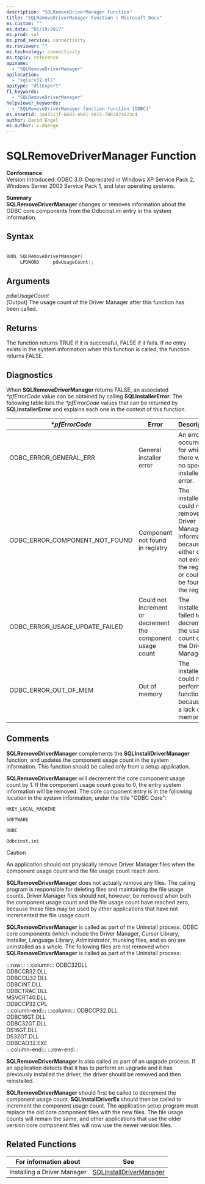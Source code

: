 ```yaml
---
description: "SQLRemoveDriverManager Function"
title: "SQLRemoveDriverManager Function | Microsoft Docs"
ms.custom: ""
ms.date: "01/19/2017"
ms.prod: sql
ms.prod_service: connectivity
ms.reviewer: ""
ms.technology: connectivity
ms.topic: reference
apiname: 
  - "SQLRemoveDriverManager"
apilocation: 
  - "sqlsrv32.dll"
apitype: "dllExport"
f1_keywords: 
  - "SQLRemoveDriverManager"
helpviewer_keywords: 
  - "SQLRemoveDriverManager function function [ODBC]"
ms.assetid: 3a41511f-6603-4b81-a815-7883874023c4
author: David-Engel
ms.author: v-daenge
---
```

# SQLRemoveDriverManager Function
**Conformance**  
 Version Introduced: ODBC 3.0: Deprecated in Windows XP Service Pack 2, Windows Server 2003 Service Pack 1, and later operating systems.  
  
 **Summary**  
 **SQLRemoveDriverManager** changes or removes information about the ODBC core components from the Odbcinst.ini entry in the system information.  
  
## Syntax  
  
```cpp  
  
BOOL SQLRemoveDriverManager(  
     LPDWORD     pdwUsageCount);  
```  
  
## Arguments  
 *pdwUsageCount*  
 [Output] The usage count of the Driver Manager after this function has been called.  
  
## Returns  
 The function returns TRUE if it is successful, FALSE if it fails. If no entry exists in the system information when this function is called, the function returns FALSE.  
  
## Diagnostics  
 When **SQLRemoveDriverManager** returns FALSE, an associated *\*pfErrorCode* value can be obtained by calling **SQLInstallerError**. The following table lists the *\*pfErrorCode* values that can be returned by **SQLInstallerError** and explains each one in the context of this function.  
  
|*\*pfErrorCode*|Error|Description|  
|---------------------|-----------|-----------------|  
|ODBC_ERROR_GENERAL_ERR|General installer error|An error occurred for which there was no specific installer error.|  
|ODBC_ERROR_COMPONENT_NOT_FOUND|Component not found in registry|The installer could not remove the Driver Manager information because it either did not exist in the registry or could not be found in the registry.|  
|ODBC_ERROR_USAGE_UPDATE_FAILED|Could not increment or decrement the component usage count|The installer failed to decrement the usage count of the Driver Manager.|  
|ODBC_ERROR_OUT_OF_MEM|Out of memory|The installer could not perform the function because of a lack of memory.|  
  
## Comments  
 **SQLRemoveDriverManager** complements the **SQLInstallDriverManager** function, and updates the component usage count in the system information. This function should be called only from a setup application.  
  
 **SQLRemoveDriverManager** will decrement the core component usage count by 1. If the component usage count goes to 0, the entry system information will be removed. The core component entry is in the following location in the system information, under the title "ODBC Core":  
  
 `HKEY_LOCAL_MACHINE`  
  
 `SOFTWARE`  
  
 `ODBC`  
  
 `Odbcinst.ini`  
  
> [!CAUTION]  
>  An application should not physically remove Driver Manager files when the component usage count and the file usage count reach zero.  
  
 **SQLRemoveDriverManager** does not actually remove any files. The calling program is responsible for deleting files and maintaining the file usage counts. Driver Manager files should not, however, be removed when both the component usage count and the file usage count have reached zero, because these files may be used by other applications that have not incremented the file usage count.  
  
 **SQLRemoveDriverManager** is called as part of the Uninstall process. ODBC core components (which include the Driver Manager, Cursor Library, Installer, Language Library, Administrator, thunking files, and so on) are uninstalled as a whole. The following files are not removed when **SQLRemoveDriverManager** is called as part of the Uninstall process:  

:::row:::
    :::column:::
        ODBC32DLL  
        ODBCCR32.DLL  
        ODBCCU32.DLL  
        ODBCINT.DLL  
        ODBCTRAC.DLL  
        MSVCRT40.DLL  
        ODBCCP32.CPL  
    :::column-end:::
    :::column:::
        ODBCCP32.DLL  
        ODBC16GT.DLL  
        ODBC32GT.DLL  
        DS16GT.DLL  
        DS32GT.DLL  
        ODBCAD32.EXE  
    :::column-end:::
:::row-end:::

 **SQLRemoveDriverManager** is also called as part of an upgrade process. If an application detects that it has to perform an upgrade and it has previously installed the driver, the driver should be removed and then reinstalled.  
  
 **SQLRemoveDriverManager** should first be called to decrement the component usage count. **SQLInstallDriverEx** should then be called to increment the component usage count. The application setup program must replace the old core component files with the new files. The file usage counts will remain the same, and other applications that use the older version core component files will now use the newer version files.  
  
## Related Functions  
  
|For information about|See|  
|---------------------------|---------|  
|Installing a Driver Manager|[SQLInstallDriverManager](../../../odbc/reference/syntax/sqlinstalldrivermanager-function.md)|
